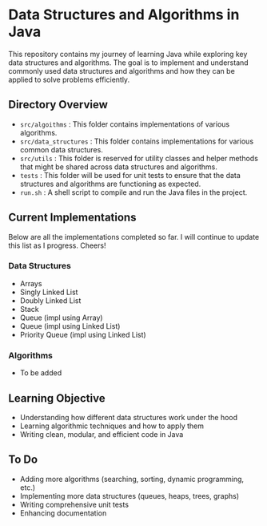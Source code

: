 # Data Structures and Algorithms in Java
This repository contains my journey of learning Java while exploring key data structures and algorithms. The goal is to implement and understand commonly used data structures and algorithms and how they can be applied to solve problems efficiently.

## Directory Overview

- `src/algoithms` : This folder contains implementations of various algorithms.
- `src/data_structures` : This folder contains implementations for various common data structures.
- `src/utils` : This folder is reserved for utility classes and helper methods that might be shared across data structures and algorithms.
- `tests` : This folder will be used for unit tests to ensure that the data structures and algorithms are functioning as expected.
- `run.sh` : A shell script to compile and run the Java files in the project.

## Current Implementations

Below are all the implementations completed so far. I will continue to update this list as I progress. Cheers!

### Data Structures
- Arrays
- Singly Linked List
- Doubly Linked List
- Stack
- Queue (impl using Array)
- Queue (impl using Linked List)
- Priority Queue (impl using Linked List)

### Algorithms
- To be added


## Learning Objective

- Understanding how different data structures work under the hood
- Learning algorithmic techniques and how to apply them
- Writing clean, modular, and efficient code in Java

## To Do

- Adding more algorithms (searching, sorting, dynamic programming, etc.)
- Implementing more data structures (queues, heaps, trees, graphs)
- Writing comprehensive unit tests
- Enhancing documentation